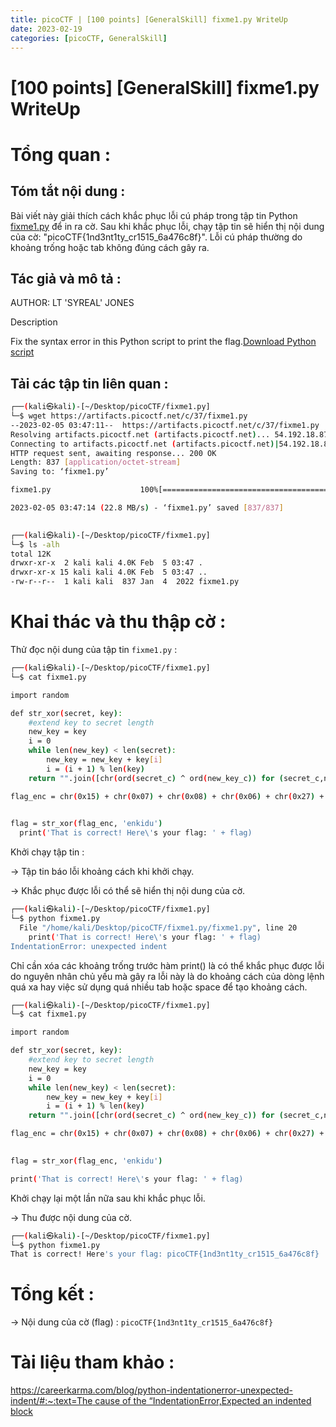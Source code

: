 ```yaml
---
title: picoCTF | [100 points] [GeneralSkill] fixme1.py WriteUp
date: 2023-02-19
categories: [picoCTF, GeneralSkill]
---
```



# [100 points] [GeneralSkill] fixme1.py WriteUp



# Tổng quan :

## Tóm tắt nội dung :

Bài viết này giải thích cách khắc phục lỗi cú pháp trong tập tin Python [fixme1.py](http://fixme1.py/) để in ra cờ. Sau khi khắc phục lỗi, chạy tập tin sẽ hiển thị nội dung của cờ: "picoCTF{1nd3nt1ty_cr1515_6a476c8f}". Lỗi cú pháp thường do khoảng trống hoặc tab không đúng cách gây ra.

## Tác giả và mô tả :

AUTHOR: LT 'SYREAL' JONES

Description

Fix the syntax error in this Python script to print the flag.[Download Python script](https://artifacts.picoctf.net/c/37/fixme1.py)

## Tải các tập tin liên quan :

```bash
┌──(kali㉿kali)-[~/Desktop/picoCTF/fixme1.py]
└─$ wget https://artifacts.picoctf.net/c/37/fixme1.py   
--2023-02-05 03:47:11--  https://artifacts.picoctf.net/c/37/fixme1.py
Resolving artifacts.picoctf.net (artifacts.picoctf.net)... 54.192.18.87, 54.192.18.81, 54.192.18.125, ...
Connecting to artifacts.picoctf.net (artifacts.picoctf.net)|54.192.18.87|:443... connected.
HTTP request sent, awaiting response... 200 OK
Length: 837 [application/octet-stream]
Saving to: ‘fixme1.py’

fixme1.py                    100%[=============================================>]     837  --.-KB/s    in 0s      

2023-02-05 03:47:14 (22.8 MB/s) - ‘fixme1.py’ saved [837/837]

                                                                                                                   
┌──(kali㉿kali)-[~/Desktop/picoCTF/fixme1.py]
└─$ ls -alh 
total 12K
drwxr-xr-x  2 kali kali 4.0K Feb  5 03:47 .
drwxr-xr-x 15 kali kali 4.0K Feb  5 03:47 ..
-rw-r--r--  1 kali kali  837 Jan  4  2022 fixme1.py
```

# Khai thác và thu thập cờ :

Thử đọc nội dung của tập tin `fixme1.py` :

```bash
┌──(kali㉿kali)-[~/Desktop/picoCTF/fixme1.py]
└─$ cat fixme1.py                   

import random

def str_xor(secret, key):
    #extend key to secret length
    new_key = key
    i = 0
    while len(new_key) < len(secret):
        new_key = new_key + key[i]
        i = (i + 1) % len(key)        
    return "".join([chr(ord(secret_c) ^ ord(new_key_c)) for (secret_c,new_key_c) in zip(secret,new_key)])

flag_enc = chr(0x15) + chr(0x07) + chr(0x08) + chr(0x06) + chr(0x27) + chr(0x21) + chr(0x23) + chr(0x15) + chr(0x5a) + chr(0x07) + chr(0x00) + chr(0x46) + chr(0x0b) + chr(0x1a) + chr(0x5a) + chr(0x1d) + chr(0x1d) + chr(0x2a) + chr(0x06) + chr(0x1c) + chr(0x5a) + chr(0x5c) + chr(0x55) + chr(0x40) + chr(0x3a) + chr(0x58) + chr(0x0a) + chr(0x5d) + chr(0x53) + chr(0x43) + chr(0x06) + chr(0x56) + chr(0x0d) + chr(0x14)

  
flag = str_xor(flag_enc, 'enkidu')
  print('That is correct! Here\'s your flag: ' + flag)
```

Khởi chạy tập tin :

→ Tập tin báo lỗi khoảng cách khi khởi chạy.

→ Khắc phục được lỗi có thể sẽ hiển thị nội dung của cờ.

```bash
┌──(kali㉿kali)-[~/Desktop/picoCTF/fixme1.py]
└─$ python fixme1.py               
  File "/home/kali/Desktop/picoCTF/fixme1.py/fixme1.py", line 20
    print('That is correct! Here\'s your flag: ' + flag)
IndentationError: unexpected indent
```

Chỉ cần xóa các khoảng trống trước hàm print() là có thể khắc phục được lỗi do nguyên nhân chủ yếu mà gây ra lỗi này là do khoảng cách của dòng lệnh quá xa hay việc sử dụng quá nhiều tab hoặc space để tạo khoảng cách.

```bash
┌──(kali㉿kali)-[~/Desktop/picoCTF/fixme1.py]
└─$ cat fixme1.py 

import random

def str_xor(secret, key):
    #extend key to secret length
    new_key = key
    i = 0
    while len(new_key) < len(secret):
        new_key = new_key + key[i]
        i = (i + 1) % len(key)        
    return "".join([chr(ord(secret_c) ^ ord(new_key_c)) for (secret_c,new_key_c) in zip(secret,new_key)])

flag_enc = chr(0x15) + chr(0x07) + chr(0x08) + chr(0x06) + chr(0x27) + chr(0x21) + chr(0x23) + chr(0x15) + chr(0x5a) + chr(0x07) + chr(0x00) + chr(0x46) + chr(0x0b) + chr(0x1a) + chr(0x5a) + chr(0x1d) + chr(0x1d) + chr(0x2a) + chr(0x06) + chr(0x1c) + chr(0x5a) + chr(0x5c) + chr(0x55) + chr(0x40) + chr(0x3a) + chr(0x58) + chr(0x0a) + chr(0x5d) + chr(0x53) + chr(0x43) + chr(0x06) + chr(0x56) + chr(0x0d) + chr(0x14)

  
flag = str_xor(flag_enc, 'enkidu')

print('That is correct! Here\'s your flag: ' + flag)
```

Khởi chạy lại một lần nữa sau khi khắc phục lỗi.

→ Thu được nội dung của cờ.

```bash
┌──(kali㉿kali)-[~/Desktop/picoCTF/fixme1.py]
└─$ python fixme1.py 
That is correct! Here's your flag: picoCTF{1nd3nt1ty_cr1515_6a476c8f}
```

# Tổng kết :

→ Nội dung của cờ (flag) : `picoCTF{1nd3nt1ty_cr1515_6a476c8f}`

# Tài liệu tham khảo :

[https://careerkarma.com/blog/python-indentationerror-unexpected-indent/#:~:text=The cause of the “IndentationError,Expected an indented block](https://careerkarma.com/blog/python-indentationerror-unexpected-indent/#:~:text=The%20cause%20of%20the%20%E2%80%9CIndentationError,Expected%20an%20indented%20block)